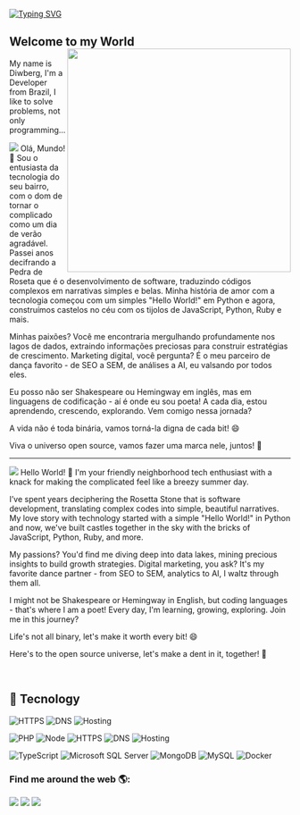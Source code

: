 [![Typing SVG](https://readme-typing-svg.herokuapp.com/?color=FAFAD2&size=35&center=true&vCenter=true&width=1000&lines=Hi,+welcome+!!!;I'm+Diwberg+and+i+love+programing;If+you+are+a+recruiter;I'm+seeking+an+oportunity)](https://git.io/typing-svg)
## Welcome to my World <img align="right" width="400" src="https://media0.giphy.com/media/M9kgjEsLG6LMbYC9dl/giphy.gif?cid=ecf05e477d07cb985aa03e0fe8362322b249add8b41a3971&rid=giphy.gif" />


My name is Diwberg, I'm a Developer from Brazil, I like to solve problems, not only programming...

<img src="https://img.shields.io/badge/lang-pt--BR-informational?style=social&logo=googletranslate" target="_blank">
Olá, Mundo! 👋 Sou o entusiasta da tecnologia do seu bairro, com o dom de tornar o complicado como um dia de verão agradável.
Passei anos decifrando a Pedra de Roseta que é o desenvolvimento de software, traduzindo códigos complexos em narrativas simples e belas. Minha história de amor com a tecnologia começou com um simples "Hello World!" em Python e agora, construímos castelos no céu com os tijolos de JavaScript, Python, Ruby e mais.

Minhas paixões? Você me encontraria mergulhando profundamente nos lagos de dados, extraindo informações preciosas para construir estratégias de crescimento. Marketing digital, você pergunta? É o meu parceiro de dança favorito - de SEO a SEM, de análises a AI, eu valsando por todos eles.

Eu posso não ser Shakespeare ou Hemingway em inglês, mas em linguagens de codificação - aí é onde eu sou poeta! A cada dia, estou aprendendo, crescendo, explorando. Vem comigo nessa jornada?

A vida não é toda binária, vamos torná-la digna de cada bit! 😄

Viva o universo open source, vamos fazer uma marca nele, juntos! 🚀

---
<img src="https://img.shields.io/badge/lang-en-informational?style=social&logo=googletranslate" target="_blank">
Hello World! 👋 I'm your friendly neighborhood tech enthusiast with a knack for making the complicated feel like a breezy summer day. 

I’ve spent years deciphering the Rosetta Stone that is software development, translating complex codes into simple, beautiful narratives. My love story with technology started with a simple "Hello World!" in Python and now, we've built castles together in the sky with the bricks of JavaScript, Python, Ruby, and more.

My passions? You'd find me diving deep into data lakes, mining precious insights to build growth strategies. Digital marketing, you ask? It's my favorite dance partner - from SEO to SEM, analytics to AI, I waltz through them all.

I might not be Shakespeare or Hemingway in English, but coding languages - that's where I am a poet! Every day, I'm learning, growing, exploring. Join me in this journey?

Life's not all binary, let's make it worth every bit! 😄

Here's to the open source universe, let's make a dent in it, together! 🚀

<br/> 
 
 <!--<p align="left">
  <a href="https://github.com/anuraghazra/github-readme-stats">
    <img 
      align="left"
      src="https://github-readme-stats.vercel.app/api/top-langs/?username=diwberg&layout=compact"
    />
  </a>
  <a href="https://github.com/anuraghazra/github-readme-stats">
    <img
      align="center"
      height="165"
      src="https://github-readme-stats.vercel.app/api?username=diwberg&count_private=true&show_icons=true&theme=prussian"
    />
  </a>
</p>-->

## 🔮 Tecnology
![HTTPS](https://img.shields.io/badge/-HTTPS-%23333?style=plastic-square&logo=internetexplorer)
![DNS](https://img.shields.io/badge/-DNS-%23333?style=plastic-square&logo=internetexplorer)
![Hosting](https://img.shields.io/badge/-Hosting-%23333?style=plastic-square&logo=internetexplorer)


![PHP](https://img.shields.io/badge/-PHP-%23333?style=plastic-square&logo=php)
![Node](https://img.shields.io/badge/-Node-%23333?style=plastic-square&logo=nodedotjs)
![HTTPS](https://img.shields.io/badge/-HTTPS-%23333?style=plastic-square&logo=internetexplorer)
![DNS](https://img.shields.io/badge/-DNS-%23333?style=plastic-square&logo=internetexplorer)
![Hosting](https://img.shields.io/badge/-Hosting-%23333?style=plastic-square&logo=internetexplorer)


![TypeScript](https://img.shields.io/badge/-TypeScript-%23333?style=plastic-square&logo=typescript)
![Microsoft SQL Server](https://img.shields.io/badge/-SQL%20Server-CC2927?style=flat-square&logo=microsoft-sql-server&logoColor=white)
![MongoDB](https://img.shields.io/badge/-MongoDB-black?style=flat-square&logo=mongodb)
![MySQL](https://img.shields.io/badge/-MySQL-4479A1?style=flat-square&logo=mysql&logoColor=white)
![Docker](https://img.shields.io/badge/-Docker-2496ED?style=flat-square&logo=docker&logoColor=white)

### Find me around the web 🌎:
<a href="mailto:diwberg@gmail.com" target="_blank" rel="external"><img src="https://img.shields.io/badge/-Gmail-%23E4405F?style=for-the-badge&logo=google&logoColor=white" target="_blank"></a>
<a href="https://www.linkedin.com/in/diwberg-de-andrade-pereira-7670a91ab/" target="_blank" rel="external"><img src="https://img.shields.io/badge/-LinkedIn-%230077B5?style=for-the-badge&logo=linkedin&logoColor=white" target="_blank"></a>
<a href="https://www.instagram.com/diwberg/" target="_blank" rel="external"><img src="https://img.shields.io/badge/-Instagram-%23E4405F?style=for-the-badge&logo=instagram&logoColor=white" target="_blank"></a>
<br/>
